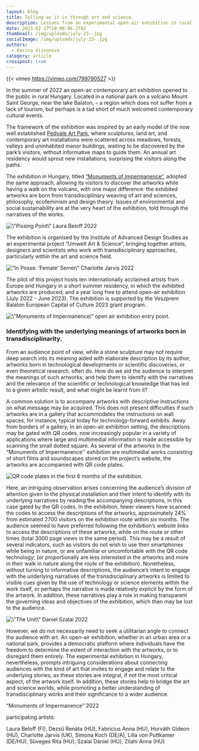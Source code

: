 ```yaml
---
layout: blog
title: Telling as it is through art and science.
description: Lessons from an experimental open-air exhibition in rural Hungary.
date: 2023-02-17T10:00:06.378Z
thumbnail: /img/uploads/july-23-.jpg
socialImage: /img/uploads/july-23-.jpg
authors:
  - Karina Vissonova
category: article
crosspost: true
---
```

{{< vimeo https://vimeo.com/799790527 >}}

In the summer of 2022 an open-air contemporary art exhibition opened to the public in rural Hungary. Located in a national park on a volcano Mount Saint George, near the lake Balaton, – a region which does not suffer from a lack of tourism, but perhaps is a tad short of much welcomed contemporary cultural events.

The framework of the exhibition was inspired by an early model of the now well established [Pedvale Art Park](https://www.pedvale.lv/en/), where sculptures, land art, and contemporary art installations were scattered across meadows, forests, valleys and uninhabited manor buildings, waiting to be discovered by the park’s visitors, without informative maps to guide them. An annual art residency would sprout new installations, surprising the visitors along the paths.

The exhibition in Hungary, titled [“Monuments of Impermanence”,](https://www.umwelten.art/exhibition) adopted the same approach, allowing its visitors to discover the artworks while having a walk on the volcano, with one major difference: the exhibited artworks are born from transdisciplinary weaving of art and sciences, philosophy, ecofeminism and design theory. Issues of environmental and social sustainability are at the very heart of the exhibition, told through the narratives of the works.

![](/img/uploads/july-1-.jpg "\\\"Pissing Point\\\" Laura Beloff 2022")

The exhibition is organised by the Institute of Advanced Design Studies as an experimental project “Umwelt Art & Science”, bringing together artists, designers and scientists who work with transdisciplinary approaches, particularly within the art and science field.

![](/img/uploads/uwj-20-.jpg "“In Posse: ‘Female’ Semen” Charlotte Jarvis 2022")

The pilot of this project hosts ten internationally acclaimed artists from Europe and Hungary in a short summer residency, in which the exhibited artworks are produced, and a year long free to attend open-air exhibition (July 2022 - June 2023). The exhibition is supported by the Veszprem Balaton European Capital of Culture 2023 grant program.

![](/img/uploads/img20230216095637.jpg "\\\"Monuments of Impermanence\\\" open air exhibition entry point.")

### Identifying with the underlying meanings of artworks born in transdisciplinarity.

From an audience point of view, while a stone sculpture may not require deep search into its meaning aided with elaborate description by its author, artworks born in technological developments or scientific discoveries, or even theoretical research, often do. How do we aid the audience to interpret the meanings of such artworks, and help them to identify with the narratives and the relevance of the scientific or technological knowledge that has led to a given artistic result, and what might be learnt from it?

A common solution is to accompany artworks with descriptive instructions on what message may be acquired. This does not present difficulties if such artworks are in a gallery that accommodates the instructions on wall spaces, for instance, typical today for technology-forward exhibits. Away from borders of a gallery, in an open-air exhibition setting, the descriptions may be gated with QR codes, now increasingly popular in a variety of applications where large and multimedial information is made accessible by scanning the small dotted square. As several of the artworks in the “Monuments of Impermanence'' exhibition are multimedial works consisting of short films and soundscapes stored on the project’s website, the artworks are accompanied with QR code plates.

![](/img/uploads/july-4-.jpg "QR code plates in the first 6 months of the exhibition.")

Here, an intriguing observation arises concerning the audience’s division of attention given to the physical installation and their intent to identify with its underlying narratives by reading the accompanying descriptions, in this case gated by the QR codes. In the exhibition, fewer viewers have scanned the codes to access the descriptions of the artworks, approximately 24% from estimated 2700 visitors on the exhibition route within six months. The audience seemed to have preferred following the exhibition’s website links to access the descriptions of these artworks, while on the route or other times (total 3000 page views in the same period). This may be a result of several indicators, such as visitors do not wish to use their smartphones while being in nature, or are unfamiliar or uncomfortable with the QR code technology; (or proportionally are less interested in the artworks and more in their walk in nature along the route of the exhibition). Nonetheless, without turning to informative descriptions, the audience’s intent to engage with the underlying narratives of the transdisciplinary artworks is limited to visible cues given by the use of technology or science elements within the work itself, or perhaps the narrative is made relatively explicit by the form of the artwork. In addition, these narratives play a role in making transparent the governing ideas and objectives of the exhibition, which then may be lost to the audience.

![](/img/uploads/uwj-8-.jpg "\\\"The Unit\\\" Daniel Szalai 2022")

However, we do not necessarily need to seek a utilitarian angle to connect the audience with art. An open-air exhibition, whether in an urban area or a national park, provides a democratic platform where individuals have the freedom to determine the extent of interaction with the artworks, or to disregard them entirely. The experimental exhibition in Hungary, nevertheless, prompts intriguing considerations about connecting audiences with the kind of art that invites to engage and relate to the underlying stories, as these stories are integral, if not the most critical aspect, of the artwork itself. In addition, these stories help to bridge the art and science worlds, while promoting a better understanding of transdisciplinary works and their significance to a wider audience.

“Monuments of Impermanence” 2022

 participating artists:

Laura Beloff (FI), Dezsű Renáta (HU), Fabricius Anna (HU), Horváth Gideon (HU), Charlotte Jarvis (UK), Simona Koch (DE/A), Lilla von Puttkamer (DE/HU), Süveges Rita (HU), Szalai Dániel (HU), Zilahi Anna (HU)